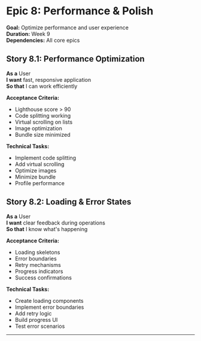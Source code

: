 # Epic 8: Performance & Polish
**Goal:** Optimize performance and user experience  
**Duration:** Week 9  
**Dependencies:** All core epics  

## Story 8.1: Performance Optimization
**As a** User  
**I want** fast, responsive application  
**So that** I can work efficiently  

**Acceptance Criteria:**
- Lighthouse score > 90
- Code splitting working
- Virtual scrolling on lists
- Image optimization
- Bundle size minimized

**Technical Tasks:**
- Implement code splitting
- Add virtual scrolling
- Optimize images
- Minimize bundle
- Profile performance

## Story 8.2: Loading & Error States
**As a** User  
**I want** clear feedback during operations  
**So that** I know what's happening  

**Acceptance Criteria:**
- Loading skeletons
- Error boundaries
- Retry mechanisms
- Progress indicators
- Success confirmations

**Technical Tasks:**
- Create loading components
- Implement error boundaries
- Add retry logic
- Build progress UI
- Test error scenarios

---
